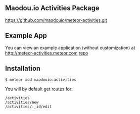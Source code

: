 ## Maodou.io Activities Package
https://github.com/maodouio/meteor-activities.git

## Example App
You can view an example application (without customization) at
http://meteor-activities.meteor.com
[repo](https://github.com/maodouio/meteor-skeleton)

## Installation
```
$ meteor add maodouio:activities
```
You will by default get routes for:
```
/activities
/activities/new
/activities/:_id/edit
```
